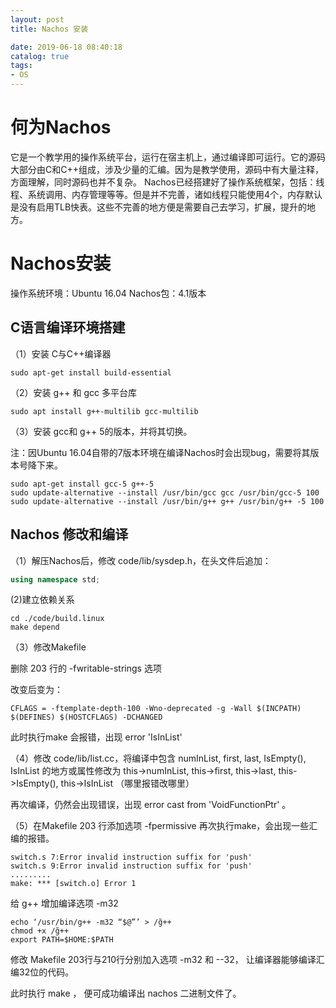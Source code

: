 ```yaml
---
layout: post
title: Nachos 安装

date: 2019-06-18 08:40:18
catalog: true
tags:
- OS
---
```

# 何为Nachos
它是一个教学用的操作系统平台，运行在宿主机上，通过编译即可运行。它的源码大部分由C和C++组成，涉及少量的汇编。因为是教学使用，源码中有大量注释，方面理解，同时源码也并不复杂。
Nachos已经搭建好了操作系统框架，包括：线程、系统调用、内存管理等等。但是并不完善，诸如线程只能使用4个，内存默认是没有启用TLB快表。这些不完善的地方便是需要自己去学习，扩展，提升的地方。
# Nachos安装
操作系统环境：Ubuntu 16.04
Nachos包：4.1版本

## C语言编译环境搭建
（1）安装 C与C++编译器

`sudo apt-get install build-essential`

（2）安装 g++ 和 gcc 多平台库

`sudo apt install g++-multilib gcc-multilib`

（3）安装 gcc和 g++ 5的版本，并将其切换。

注：因Ubuntu 16.04自带的7版本环境在编译Nachos时会出现bug，需要将其版本号降下来。

```
sudo apt-get install gcc-5 g++-5
sudo update-alternative --install /usr/bin/gcc gcc /usr/bin/gcc-5 100
sudo update-alternative --install /usr/bin/g++ g++ /usr/bin/g++ -5 100
```
## Nachos 修改和编译
（1）解压Nachos后，修改 code/lib/sysdep.h，在头文件后追加：

```cpp
using namespace std;
```

(2)建立依赖关系

```shell
cd ./code/build.linux
make depend
```

（3）修改Makefile

删除 203 行的 -fwritable-strings 选项

改变后变为：

`CFLAGS = -ftemplate-depth-100 -Wno-deprecated -g -Wall $(INCPATH) $(DEFINES) $(HOSTCFLAGS) -DCHANGED`

此时执行make 会报错，出现 error 'IsInList'

（4）修改 code/lib/list.cc，将编译中包含 numInList, first, last, IsEmpty(), IsInList 的地方或属性修改为 this->numInList, this->first, this->last, this->IsEmpty(), this->IsInList （哪里报错改哪里）

再次编译，仍然会出现错误，出现 error cast from 'VoidFunctionPtr' 。

（5）在Makefile 203 行添加选项 -fpermissive 再次执行make，会出现一些汇编的报错。

    switch.s 7:Error invalid instruction suffix for 'push'
    switch.s 9:Error invalid instruction suffix for 'push'
    .........
    make: *** [switch.o] Error 1
    

给 g++ 增加编译选项 -m32

    echo ‘/usr/bin/g++ -m32 “$@”’ > /̃g++
    chmod +x /̃g++
    export PATH=$HOME:$PATH

修改 Makefile 203行与210行分别加入选项 -m32 和 --32， 让编译器能够编译汇编32位的代码。

此时执行 make ， 便可成功编译出 nachos 二进制文件了。
